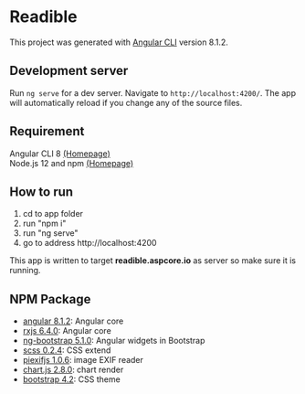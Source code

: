 # Readible

This project was generated with [Angular CLI](https://github.com/angular/angular-cli) version 8.1.2.

## Development server

Run `ng serve` for a dev server. Navigate to `http://localhost:4200/`. The app will automatically reload if you change any of the source files.

## Requirement

Angular CLI 8 [(Homepage)](https://cli.angular.io/)  
Node.js 12 and npm [(Homepage)](https://nodejs.org/en/)  

## How to run

  1. cd to app folder  
  2. run "npm i"  
  3. run "ng serve"  
  4. go to address http://localhost:4200  

This app is written to target **readible.aspcore.io** as server so make sure it is running.

## NPM Package
  - [angular 8.1.2](https://angular.io/): Angular core  
  - [rxjs 6.4.0](https://rxjs-dev.firebaseapp.com/): Angular core  
  - [ng-bootstrap 5.1.0](https://ng-bootstrap.github.io): Angular widgets in Bootstrap  
  - [scss 0.2.4](https://sass-lang.com/): CSS extend  
  - [piexifjs 1.0.6](https://piexifjs.readthedocs.io): image EXIF reader  
  - [chart.js 2.8.0](https://www.chartjs.org): chart render  
  - [bootstrap 4.2](https://getbootstrap.com/): CSS theme  

